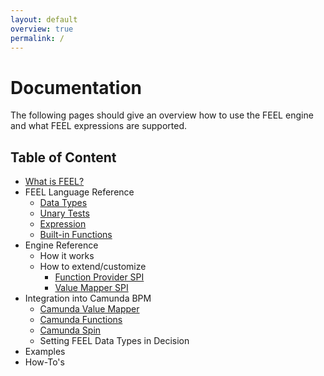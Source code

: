 ```yaml
---
layout: default
overview: true
permalink: /
---
```


# Documentation

The following pages should give an overview how to use the FEEL engine and what FEEL expressions are supported.

## Table of Content

* [What is FEEL?](what-is-feel)
* FEEL Language Reference
  * [Data Types](feel-data-types)
  * [Unary Tests](feel-unary-tests)
  * [Expression](feel-expression)
  * [Built-in Functions](feel-built-in-functions)
* Engine Reference
  * How it works
  * How to extend/customize
    * [Function Provider SPI](function-provider-spi)
    * [Value Mapper SPI](value-mapper-spi)
* Integration into Camunda BPM
  * [Camunda Value Mapper](camunda-value-mapper)
  * [Camunda Functions](camunda-functions)
  * [Camunda Spin](camunda-spin)
  * Setting FEEL Data Types in Decision
* Examples
* How-To's

